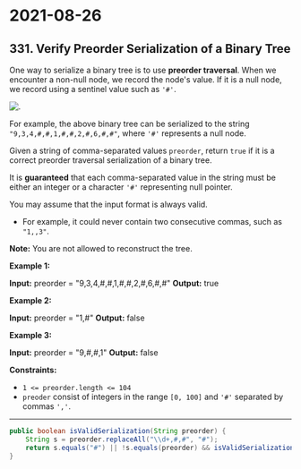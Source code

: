 # 2021-08-26

## 331. Verify Preorder Serialization of a Binary Tree

One way to serialize a binary tree is to use **preorder traversal**. When we encounter a non-null node, we record the node's value. If it is a null node, we record using a sentinel value such as `'#'`.

![.](https://assets.leetcode.com/uploads/2021/03/12/pre-tree.jpg)

For example, the above binary tree can be serialized to the string `"9,3,4,#,#,1,#,#,2,#,6,#,#"`, where `'#'` represents a null node.

Given a string of comma-separated values `preorder`, return `true` if it is a correct preorder traversal serialization of a binary tree.

It is **guaranteed** that each comma-separated value in the string must be either an integer or a character `'#'` representing null pointer.

You may assume that the input format is always valid.

- For example, it could never contain two consecutive commas, such as `"1,,3"`.

**Note:** You are not allowed to reconstruct the tree.

**Example 1:**

**Input:** preorder = "9,3,4,#,#,1,#,#,2,#,6,#,#"
**Output:** true

**Example 2:**

**Input:** preorder = "1,#"
**Output:** false

**Example 3:**

**Input:** preorder = "9,#,#,1"
**Output:** false

**Constraints:**

- `1 <= preorder.length <= 104`
- `preoder` consist of integers in the range `[0, 100]` and `'#'` separated by commas `','`.

---

```java
public boolean isValidSerialization(String preorder) {
    String s = preorder.replaceAll("\\d+,#,#", "#");
    return s.equals("#") || !s.equals(preorder) && isValidSerialization(s);
}
```
